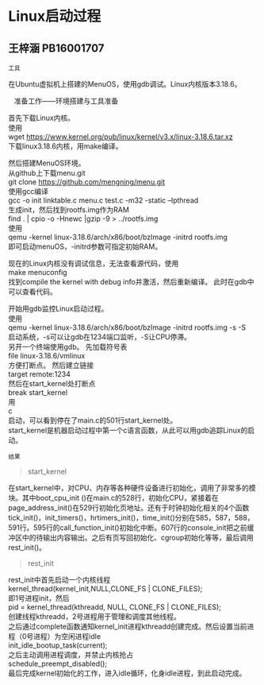 Linux启动过程
======
王梓涵 PB16001707
-------


    工具

在Ubuntu虚拟机上搭建的MenuOS，使用gdb调试。Linux内核版本3.18.6。


    准备工作——环境搭建与工具准备

首先下载Linux内核。  
使用  
wget https://www.kernel.org/pub/linux/kernel/v3.x/linux-3.18.6.tar.xz  
下载linux3.18.6内核，用make编译。

然后搭建MenuOS环境。  
从github上下载menu.git  
git clone https://github.com/mengning/menu.git  
使用gcc编译  
gcc -o init linktable.c menu.c test.c -m32 -static –lpthread  
生成init，然后找到rootfs.img作为RAM  
find . | cpio -o -Hnewc |gzip -9 > ../rootfs.img  
使用  
qemu -kernel linux-3.18.6/arch/x86/boot/bzImage -initrd rootfs.img  
即可启动menuOS，-initrd参数可指定初始RAM。

现在的Linux内核没有调试信息，无法查看源代码，使用  
make menuconfig  
找到compile the kernel with debug info并激活，然后重新编译。
此时在gdb中可以查看代码。

开始用gdb监控Linux启动过程。  
使用  
qemu -kernel linux-3.18.6/arch/x86/boot/bzImage -initrd rootfs.img -s -S  
启动系统，-s可以让gdb在1234端口监听，-S让CPU停滞。  
另开一个终端使用gdb。
先加载符号表  
file linux-3.18.6/vmlinux  
方便打断点。
然后建立链接  
target remote:1234  
然后在start_kernel处打断点  
break start_kernel  
用  
c  
启动，可以看到停在了main.c的501行start_kernel处。  
start_kernel是机器启动过程中第一个c语言函数，从此可以用gdb追踪Linux的启动。  

    结果

>start_kernel  

在start_kernel中，对CPU、内存等各种硬件设备进行初始化，调用了非常多的模块。其中boot_cpu_init ()在main.c的528行，初始化CPU，紧接着在page_address_init()在529行初始化页地址。还有于时钟初始化相关的4个函数tick_init()，init_timers()，hrtimers_init()，time_init()分别在585，587，588，591行。595行的call_function_init()初始化中断。607行的console_init把之前缓冲区中的待输出内容输出。之后有页写回初始化、cgroup初始化等等，最后调用rest_init()。  

>rest_init  

rest_init中首先启动一个内核线程  
kernel_thread(kernel_init,NULL,CLONE_FS | CLONE_FILES);  
即1号进程init，然后  
pid = kernel_thread(kthreadd, NULL, CLONE_FS | CLONE_FILES);  
创建线程kthreadd，2号进程用于管理和调度其他线程。  
之后通过complete函数通知kernel_init进程kthreadd创建完成。然后设置当前进程（0号进程）为空闲进程idle  
init_idle_bootup_task(current);  
之后主动调用进程调度，并禁止内核抢占  
schedule_preempt_disabled();  
最后完成kernel初始化的工作，进入idle循环，化身idle进程，到此启动完成。  
